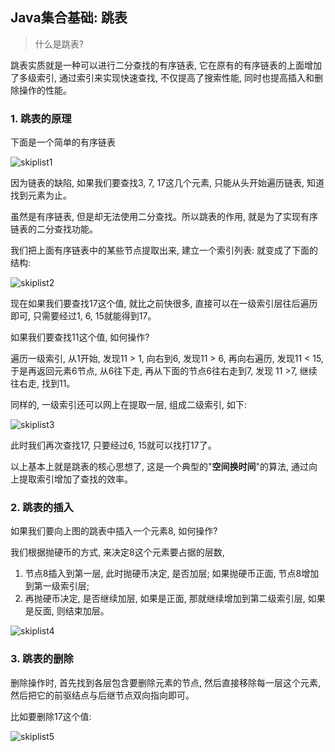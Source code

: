 ## Java集合基础: 跳表

> 什么是跳表?

跳表实质就是一种可以进行二分查找的有序链表, 它在原有的有序链表的上面增加了多级索引, 通过索引来实现快速查找, 不仅提高了搜索性能, 同时也提高插入和删除操作的性能。

### 1. 跳表的原理

下面是一个简单的有序链表

![skiplist1](/image/skiplist1.png)

因为链表的缺陷, 如果我们要查找3, 7, 17这几个元素, 只能从头开始遍历链表, 知道找到元素为止。

虽然是有序链表, 但是却无法使用二分查找。所以跳表的作用, 就是为了实现有序链表的二分查找功能。

我们把上面有序链表中的某些节点提取出来, 建立一个索引列表: 就变成了下面的结构:

![skiplist2](/image/skiplist2.png)

现在如果我们要查找17这个值, 就比之前快很多, 直接可以在一级索引层往后遍历即可, 只需要经过1, 6, 15就能得到17。

如果我们要查找11这个值, 如何操作?

遍历一级索引, 从1开始, 发现11 > 1, 向右到6, 发现11 > 6, 再向右遍历, 发现11 < 15, 于是再返回元素6节点, 从6往下走, 再从下面的节点6往右走到7, 发现 11 >7, 继续往右走, 找到11。

同样的, 一级索引还可以网上在提取一层, 组成二级索引, 如下:

![skiplist3](/image/skiplist3.png)

此时我们再次查找17, 只要经过6, 15就可以找打17了。

以上基本上就是跳表的核心思想了, 这是一个典型的"**空间换时间**"的算法, 通过向上提取索引增加了查找的效率。

### 2. 跳表的插入

如果我们要向上图的跳表中插入一个元素8, 如何操作?

我们根据抛硬币的方式, 来决定8这个元素要占据的层数, 
1. 节点8插入到第一层, 此时抛硬币决定, 是否加层; 如果抛硬币正面, 节点8增加到第一级索引层;
2. 再抛硬币决定, 是否继续加层, 如果是正面, 那就继续增加到第二级索引层, 如果是反面, 则结束加层。

![skiplist4](/image/skiplist4.png)

### 3. 跳表的删除

删除操作时, 首先找到各层包含要删除元素的节点, 然后直接移除每一层这个元素, 然后把它的前驱结点与后继节点双向指向即可。

比如要删除17这个值:

![skiplist5](/image/skiplist5.png)




